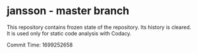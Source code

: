 # jansson - master branch

This repository contains frozen state of the repository.
Its history is cleared. It is used only for static code
analysis with Codacy.

Commit Time: 1699252658